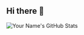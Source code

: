 ## Hi there 👋

![Your Name's GitHub Stats](https://github-readme-stats.vercel.app/api?username=jarnolooij&show_icons=true&theme=radical)
